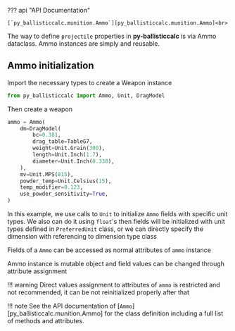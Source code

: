 ??? api "API Documentation"

    [`py_ballisticcalc.munition.Ammo`][py_ballisticcalc.munition.Ammo]<br>

The way to define `projectile` properties in **py-ballisticcalc** is via Ammo dataclass.
Ammo instances are simply and reusable.

## Ammo initialization

Import the necessary types to create a Weapon instance
```python
from py_ballisticcalc import Ammo, Unit, DragModel
```

Then create a weapon
```python
ammo = Ammo(
    dm=DragModel(
        bc=0.381,
        drag_table=TableG7,
        weight=Unit.Grain(300),
        length=Unit.Inch(1.7),
        diameter=Unit.Inch(0.338),
    ),
    mv=Unit.MPS(815),
    powder_temp=Unit.Celsius(15),
    temp_modifier=0.123,
    use_powder_sensitivity=True,
)
```
In this example, we use calls to `Unit` to initialize `Ammo` fields with specific unit types.
We also can do it using `float`'s then fields will be initialized with unit types defined in `PreferredUnit` class,
or we can directly specify the dimension with referencing to dimension type class

Fields of a `Ammo` can be accessed as normal attributes of `ammo` instance

Ammo instance is mutable object and field values can be changed through attribute assignment

!!! warning
    Direct values assignment to attributes of `ammo` is restricted and not recommended, it can be not reinitialized properly after that

!!! note
    See the API documentation of [`Ammo`][py_ballisticcalc.munition.Ammo] for the class definition including a full list of methods and attributes.